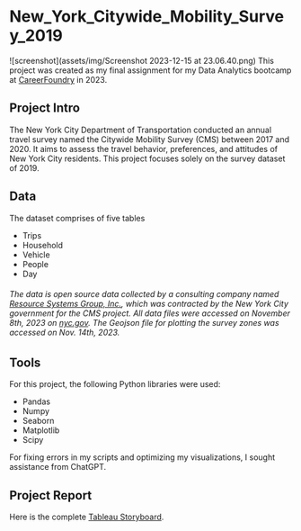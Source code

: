 # New_York_Citywide_Mobility_Survey_2019
![screenshot](assets/img/Screenshot 2023-12-15 at 23.06.40.png)
This project was created as my final assignment for my Data Analytics bootcamp at [CareerFoundry](https://careerfoundry.com) in 2023.
## Project Intro
The New York City Department of Transportation conducted an annual travel survey named the Citywide Mobility Survey (CMS) between 2017 and 2020.
It aims to assess the travel behavior, preferences, and attitudes of New York City residents.
This project focuses solely on the survey dataset of 2019.
## Data
The dataset comprises of five tables
* Trips
* Household
* Vehicle
* People
* Day
###### The data is open source data collected by a consulting company named [Resource Systems Group, Inc.](https://rsginc.com), which was contracted by the New York City government for the CMS project. All data files were accessed on November 8th, 2023 on [nyc.gov](https://www.nyc.gov/html/dot/html/about/citywide-mobility-survey.shtml). The Geojson file for plotting the survey zones was accessed on Nov. 14th, 2023.
  
## Tools
For this project, the following Python libraries were used:
* Pandas
* Numpy
* Seaborn
* Matplotlib
* Scipy

For fixing errors in my scripts and optimizing my visualizations, I sought assistance from ChatGPT. 

## Project Report
Here is the complete [Tableau Storyboard](https://public.tableau.com/views/NewYorkCityCitywideMobilitySurvey2019/Story1?:language=en-GB&:display_count=n&:origin=viz_share_link).

